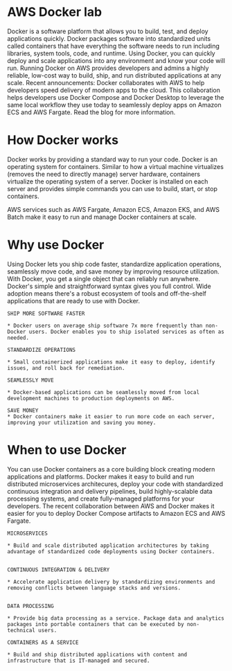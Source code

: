 # AWS Docker lab

Docker is a software platform that allows you to build, test, and deploy applications quickly. Docker packages software into standardized units called containers that have everything the software needs to run including libraries, system tools, code, and runtime. Using Docker, you can quickly deploy and scale applications into any environment and know your code will run.
Running Docker on AWS provides developers and admins a highly reliable, low-cost way to build, ship, and run distributed applications at any scale.
Recent announcements: Docker collaborates with AWS to help developers speed delivery of modern apps to the cloud. This collaboration helps developers use Docker Compose and Docker Desktop to leverage the same local workflow they use today to seamlessly deploy apps on Amazon ECS and AWS Fargate. Read the blog for more information.


# How Docker works

Docker works by providing a standard way to run your code. Docker is an operating system for containers. Similar to how a virtual machine virtualizes (removes the need to directly manage) server hardware, containers virtualize the operating system of a server. Docker is installed on each server and provides simple commands you can use to build, start, or stop containers.

AWS services such as AWS Fargate, Amazon ECS, Amazon EKS, and AWS Batch make it easy to run and manage Docker containers at scale.

# Why use Docker

Using Docker lets you ship code faster, standardize application operations, seamlessly move code, and save money by improving resource utilization. With Docker, you get a single object that can reliably run anywhere. Docker's simple and straightforward syntax gives you full control. Wide adoption means there's a robust ecosystem of tools and off-the-shelf applications that are ready to use with Docker.

	SHIP MORE SOFTWARE FASTER

	* Docker users on average ship software 7x more frequently than non-Docker users. Docker enables you to ship isolated services as often as needed.

	STANDARDIZE OPERATIONS

	* Small containerized applications make it easy to deploy, identify issues, and roll back for remediation.

	SEAMLESSLY MOVE

	* Docker-based applications can be seamlessly moved from local development machines to production deployments on AWS.

	SAVE MONEY
	* Docker containers make it easier to run more code on each server, improving your utilization and saving you money.

# When to use Docker

You can use Docker containers as a core building block creating modern applications and platforms. Docker makes it easy to build and run distributed microservices architecures, deploy your code with standardized continuous integration and delivery pipelines, build highly-scalable data processing systems, and create fully-managed platforms for your developers. The recent collaboration between AWS and Docker makes it easier for you to deploy Docker Compose artifacts to Amazon ECS and AWS Fargate. 

	MICROSERVICES
	
	* Build and scale distributed application architectures by taking advantage of standardized code deployments using Docker containers.


	CONTINUOUS INTEGRATION & DELIVERY
	
	* Accelerate application delivery by standardizing environments and removing conflicts between language stacks and versions.


	DATA PROCESSING
	
	* Provide big data processing as a service. Package data and analytics packages into portable containers that can be executed by non-technical users.

	CONTAINERS AS A SERVICE

	* Build and ship distributed applications with content and infrastructure that is IT-managed and secured.








